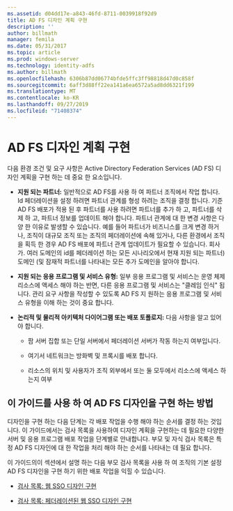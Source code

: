 ```yaml
---
ms.assetid: d04dd17e-a843-46fd-8711-0039918f92d9
title: AD FS 디자인 계획 구현
description: ''
author: billmath
manager: femila
ms.date: 05/31/2017
ms.topic: article
ms.prod: windows-server
ms.technology: identity-adfs
ms.author: billmath
ms.openlocfilehash: 6306b87dd06774bfde5ffc3ff98818d47d0c858f
ms.sourcegitcommit: 6aff3d88ff22ea141a6ea6572a5ad8dd6321f199
ms.translationtype: MT
ms.contentlocale: ko-KR
ms.lasthandoff: 09/27/2019
ms.locfileid: "71408374"
---
```

# <a name="implementing-your-ad-fs-design-plan"></a>AD FS 디자인 계획 구현

다음 환경 조건 및 요구 사항은 Active Directory Federation Services \(AD FS\) 디자인 계획을 구현 하는 데 중요 한 요소입니다.  
  
-   **지원 되는 파트너:** 일반적으로 AD FS를 사용 하 여 파트너 조직에서 작업 합니다. Id 페더레이션을 설정 하려면 파트너 관계를 형성 하려는 조직을 결정 합니다. 기준 AD FS 배포가 적용 된 후 파트너를 사용 하려면 파트너를 추가 하 고, 파트너를 삭제 하 고, 파트너 정보를 업데이트 해야 합니다. 파트너 관계에 대 한 변경 사항은 다양 한 이유로 발생할 수 있습니다. 예를 들어 파트너가 비즈니스를 크게 변경 하거나, 조직이 대규모 조직 또는 조직의 페더레이션에 속해 있거나, 다른 환경에서 조직을 획득 한 경우 AD FS 배포에 파트너 관계 업데이트가 필요할 수 있습니다. 회사가. 여러 도메인의 id를 페더레이션 하는 모든 시나리오에서 현재 지원 되는 파트너\) 도메인 \(및 잠재적 파트너를 나타내는 모든 추가 도메인을 알아야 합니다.  
  
-   **지원 되는 응용 프로그램 및 서비스 유형:** 일부 응용 프로그램 및 서비스는 운영 체제 리소스에 액세스 해야 하는 반면, 다른 응용 프로그램 및 서비스는 "클레임 인식" 됩니다. 관리 요구 사항을 작성할 수 있도록 AD FS 지 원하는 응용 프로그램 및 서비스 유형을 이해 하는 것이 중요 합니다.  
  
-   **논리적 및 물리적 아키텍처 다이어그램 또는 배포 토폴로지:** 다음 사항을 알고 있어야 합니다.  
  
    -   팜 서버 집합 또는 단일 서버에서 페더레이션 서버가 작동 하는지 여부입니다.  
  
    -   여기서 네트워크는 방화벽 및 프록시를 배포 합니다.  
  
    -   리소스의 위치 및 사용자가 조직 외부에서 또는 둘 모두에서 리소스에 액세스 하는지 여부  
  
## <a name="how-to-implement-your-ad-fs-design-using-this-guide"></a>이 가이드를 사용 하 여 AD FS 디자인을 구현 하는 방법  
디자인을 구현 하는 다음 단계는 각 배포 작업을 수행 해야 하는 순서를 결정 하는 것입니다. 이 가이드에서는 검사 목록을 사용하여 디자인 계획을 구현하는 데 필요한 다양한 서버 및 응용 프로그램 배포 작업을 단계별로 안내합니다. 부모 및 자식 검사 목록은 특정 AD FS 디자인에 대 한 작업을 처리 해야 하는 순서를 나타내는 데 필요 합니다.  
  
이 가이드의이 섹션에서 설명 하는 다음 부모 검사 목록을 사용 하 여 조직의 기본 설정 AD FS 디자인을 구현 하기 위한 배포 작업을 익힐 수 있습니다.  
  
-   [검사 목록: 웹 SSO 디자인 구현](Checklist--Implementing-a-Web-SSO-Design.md)  
  
-   [검사 목록: 페더레이션된 웹 SSO 디자인 구현](Checklist--Implementing-a-Federated-Web-SSO-Design.md)  
